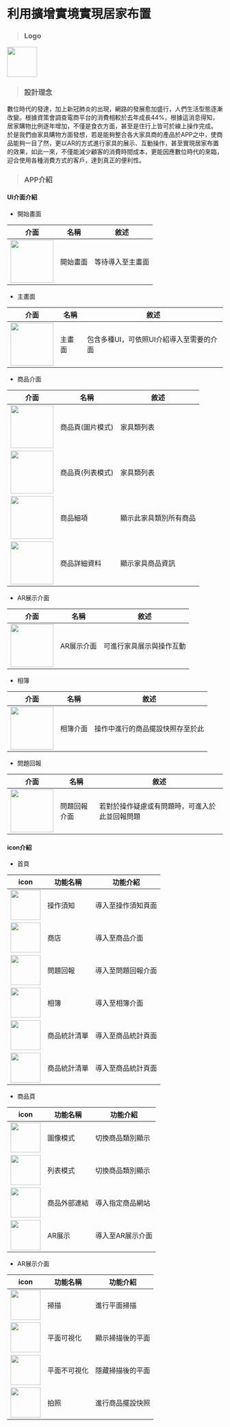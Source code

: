 # 利用擴增實境實現居家布置
> ### Logo
<img src="https://github.com/ShawnChen0817/ImgDataBase/blob/main/WePlace.png" width=70px> 
 
> ### 設計理念
數位時代的發達，加上新冠肺炎的出現，網路的發展愈加盛行，人們生活型態逐漸改變。根據資策會調查電商平台的消費相較於去年成長44%，根據這消息得知，居家購物比例逐年增加，不僅是食衣方面，甚至是住行上皆可於線上操作完成。
於是我們由家具購物方面發想，若是能夠整合各大家具商的產品於APP之中，使商品能夠一目了然，更以AR的方式進行家具的展示、互動操作，甚至實現居家布置的效果，如此一來，不僅能減少顧客的消費時間成本，更能因應數位時代的來臨，迎合使用各種消費方式的客戶，達到真正的便利性。
> ### APP介紹
#### UI介面介紹
- 開始畫面

| 介面 | 名稱 | 敘述 |
|------|------|-----|
|<img src="https://github.com/ShawnChen0817/ImgDataBase/blob/main/WePlace_start.png" width=100px> | 開始畫面 | 等待導入至主畫面 |

- 主畫面

| 介面 | 名稱 | 敘述 |
|------|------|-----|
|<img src="https://github.com/ShawnChen0817/ImgDataBase/blob/main/main.png" width=100px> | 主畫面 | 包含多種UI，可依照UI介紹導入至需要的介面 |

- 商品介面

| 介面 | 名稱 | 敘述 |
|------|------|-----|
|<img src="https://github.com/ShawnChen0817/ImgDataBase/blob/main/product.png" width=100px> | 商品頁(圖片模式) | 家具類列表 |
|<img src="https://github.com/ShawnChen0817/ImgDataBase/blob/main/store_list.png" width=100px> | 商品頁(列表模式) | 家具類列表 |
|<img src="https://github.com/ShawnChen0817/ImgDataBase/blob/main/product_detail.png" width=100px> | 商品細項 | 顯示此家具類別所有商品 |
|<img src="https://github.com/ShawnChen0817/ImgDataBase/blob/main/product_detail2.png" width=100px> | 商品詳細資料 | 顯示家具商品資訊 |

- AR展示介面

| 介面 | 名稱 | 敘述 |
|------|------|-----|
|<img src="https://github.com/ShawnChen0817/ImgDataBase/blob/main/%E6%93%8D%E4%BD%9C%E4%BB%8B%E9%9D%A2.png" width=100px> | AR展示介面 | 可進行家具展示與操作互動 |

- 相簿

| 介面 | 名稱 | 敘述 |
|------|------|-----|
|<img src="https://github.com/ShawnChen0817/ImgDataBase/blob/main/photo2.png" width=100px> | 相簿介面 | 操作中進行的商品擺設快照存至於此 |

- 問題回報

| 介面 | 名稱 | 敘述 |
|------|------|-----|
|<img src="https://github.com/ShawnChen0817/ImgDataBase/blob/main/problem%20report.png" width=100px> | 問題回報介面 | 若對於操作疑慮或有問題時，可進入於此並回報問題 |

#### icon介紹
- 首頁

| icon | 功能名稱 | 功能介紹 |
|----|---------|----------|
|<img src="https://github.com/ShawnChen0817/ImgDataBase/blob/main/notice.png" width=70px> | 操作須知 | 導入至操作須知頁面 |
|<img src="https://github.com/ShawnChen0817/ImgDataBase/blob/main/store.png" width=70px> | 商店 | 導入至商品介面 |
|<img src="https://github.com/ShawnChen0817/ImgDataBase/blob/main/question.png" width=70px> | 問題回報| 導入至問題回報介面 |
|<img src="https://github.com/ShawnChen0817/ImgDataBase/blob/main/album.png" width=70px> | 相簿 | 導入至相簿介面 |
|<img src="https://github.com/ShawnChen0817/ImgDataBase/blob/main/itemList.png" width=70px> | 商品統計清單 | 導入至商品統計頁面 | 
|<img src="https://github.com/ShawnChen0817/ImgDataBase/blob/main/itemList.png" width=70px> | 商品統計清單 | 導入至商品統計頁面 |

- 商品頁

| icon | 功能名稱 | 功能介紹 |
|----|---------|----------|
|<img src="https://github.com/ShawnChen0817/ImgDataBase/blob/main/chart.png" width=70px> | 圖像模式 | 切換商品類別顯示 |
|<img src="https://github.com/ShawnChen0817/ImgDataBase/blob/main/list_mode.png" width=70px> | 列表模式 | 切換商品類別顯示 |
|<img src="https://github.com/ShawnChen0817/ImgDataBase/blob/main/webURL.png" width=70px> | 商品外部連結 | 導入指定商品網站 |
|<img src="https://github.com/ShawnChen0817/ImgDataBase/blob/main/ar_btn.png" width=70px> | AR展示 | 導入至AR展示介面 |

- AR展示介面

| icon | 功能名稱 | 功能介紹 |
|----|---------|----------|
|<img src="https://github.com/ShawnChen0817/ImgDataBase/blob/main/scan.png" width=70px> | 掃描 | 進行平面掃描 |
|<img src="https://github.com/ShawnChen0817/ImgDataBase/blob/main/view.png" width=70px> | 平面可視化 | 顯示掃描後的平面 |
|<img src="https://github.com/ShawnChen0817/ImgDataBase/blob/main/not_view.png" width=70px> | 平面不可視化 | 隱藏掃描後的平面 |
|<img src="https://github.com/ShawnChen0817/ImgDataBase/blob/main/camera.png" width=70px> | 拍照 | 進行商品擺設快照 | 

